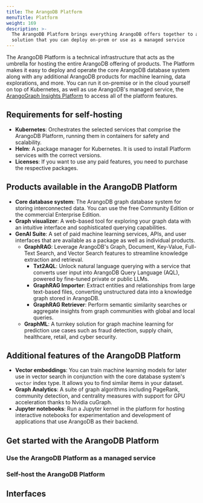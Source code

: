 ```yaml
---
title: The ArangoDB Platform
menuTitle: Platform
weight: 169
description: >-
  The ArangoDB Platform brings everything ArangoDB offers together to a single
  solution that you can deploy on-prem or use as a managed service
---
```

The ArangoDB Platform is a technical infrastructure that acts as the umbrella
for hosting the entire ArangoDB offering of products. The Platform makes it easy
to deploy and operate the core ArangoDB database system along with any additional
ArangoDB products for machine learning, data explorations, and more. You can
run it on-premise or in the cloud yourself on top of Kubernetes, as well as use
ArangoDB's managed service, the [ArangoGraph Insights Platform](../arangograph/_index.md)
to access all of the platform features.

## Requirements for self-hosting

- **Kubernetes**: Orchestrates the selected services that comprise the
  ArangoDB Platform, running them in containers for safety and scalability.
- **Helm**: A package manager for Kubernetes. It is used to install Platform
  services with the correct versions.
- **Licenses**: If you want to use any paid features, you need to purchase the
  respective packages.

## Products available in the ArangoDB Platform

- **Core database system**: The ArangoDB graph database system for storing
  interconnected data. You can use the free Community Edition or the commercial
  Enterprise Edition.
- **Graph visualizer**: A web-based tool for exploring your graph data with an
  intuitive interface and sophisticated querying capabilities.
- **GenAI Suite**: A set of paid machine learning services, APIs, and
  user interfaces that are available as a package as well as individual products.
  - **GraphRAG**: Leverage ArangoDB's Graph, Document, Key-Value,
      Full-Text Search, and Vector Search features to streamline knowledge
      extraction and retrieval.
      - **Txt2AQL**: Unlock natural language querying with a service that converts
        user input into ArangoDB Query Language (AQL), powered by fine-tuned
        private or public LLMs. <!-- TODO: GenAI -->
      - **GraphRAG Importer**: Extract entities and relationships from large
        text-based files, converting unstructured data into a knowledge graph
        stored in ArangoDB. <!-- TODO: Change to RagLoader? -->
      - **GraphRAG Retriever**: Perform semantic similarity searches or aggregate
        insights from graph communities with global and local queries.
  - **GraphML**: A turnkey solution for graph machine learning for prediction
    use cases such as fraud detection, supply chain, healthcare, retail, and
    cyber security.

<!-- TODO: Which product requires what license, free trial -->

## Additional features of the ArangoDB Platform

- **Vector embeddings**: You can train machine learning models for later use
  in vector search in conjunction with the core database system's `vector`
  index type. It allows you to find similar items in your dataset. <!-- TODO: GraphRAG importer/retriever -->
- **Graph Analytics**: A suite of graph algorithms including PageRank,
  community detection, and centrality measures with support for GPU
  acceleration thanks to Nvidia cuGraph.
- **Jupyter notebooks**: Run a Jupyter kernel in the platform for hosting
  interactive notebooks for experimentation and development of applications
  that use ArangoDB as their backend.

## Get started with the ArangoDB Platform

### Use the ArangoDB Platform as a managed service

<!-- TODO: Sign up at https://dashboard.arangodb.cloud -->

### Self-host the ArangoDB Platform

<!-- TODO: Adam's installer -->

## Interfaces

<!-- TODO: UIs, APIs (with links to generated docs) -->